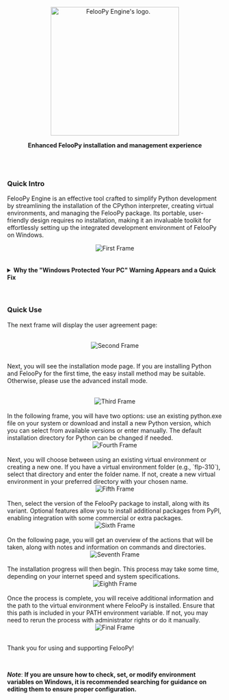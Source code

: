 <div align="center">
  <p>
    <a href="https://feloopy.github.io" target="_blank">
      <picture>
        <source media="(prefers-color-scheme: light)" srcset="https://github.com/feloopy/engine/raw/main/repo/assets/feloopy-engine-logo-light.png">
        <source media="(prefers-color-scheme: dark)"  srcset="https://github.com/feloopy/engine/raw/main/repo/assets/feloopy-engine-logo-dark.png">
        <img alt="FelooPy Engine's logo." src="https://github.com/feloopy/engine/raw/main/repo/assets/feloopy-engine-logo-light.png" width="300" height="auto">
      </picture>
    </a>
  </p>
</div>

<p align="center">
  <strong>Enhanced FelooPy installation and management experience</strong>
</p>

<br>
<br>

### Quick Intro

FelooPy Engine is an effective tool crafted to simplify Python development by streamlining the installation of the CPython interpreter, creating virtual environments, and managing the FelooPy package. Its portable, user-friendly design requires no installation, making it an invaluable toolkit for effortlessly setting up the integrated development environment of FelooPy on Windows.

<div style="text-align: center;">
  <img src="./repo/assets/first-frame.png" alt="First Frame" />
</div>

<br>


<br>


<details>

<summary> <b> Why the "Windows Protected Your PC" Warning Appears and a Quick Fix </b> </summary>

<br>



Since FelooPy Engine is currently built using PyInstaller, which packages Python files into an executable, Windows Defender or SmartScreen may show a "Windows Protected Your PC" warning. This occurs because Windows 10 and above now treats unsigned or unfamiliar applications—especially new ones—as potential risks, even if the app is safe to run. You might refer to [Pyinstaller's official repository](https://github.com/pyinstaller/pyinstaller/issues) for more information.

To bypass the "false-positive" warning, click "More info" and then select "Run anyway," as shown in the images below:

<div style="text-align: center;">
  <img src="./repo/assets/smart-screen.png" alt="Windows SmartScreen Warning" />
</div>

<div style="text-align: center;">
  <img src="./repo/assets/run-anyway.png" alt="Run Anyway Option" />
</div>

</details>

<br>
<br>

### Quick Use

The next frame will display the user agreement page:

<br>

<div style="text-align: center;"> <img src="./repo/assets/second-frame.png" alt="Second Frame" /> </div>


<br>

Next, you will see the installation mode page. If you are installing Python and FelooPy for the first time, the easy install method may be suitable. Otherwise, please use the advanced install mode.

<br>

<div style="text-align: center;"> <img src="./repo/assets/third-frame.png" alt="Third Frame" /> </div>


<br>
In the following frame, you will have two options: use an existing python.exe file on your system or download and install a new Python version, which you can select from available versions or enter manually. The default installation directory for Python can be changed if needed.


<br>

<div style="text-align: center;"> <img src="./repo/assets/fourth-frame.png" alt="Fourth Frame" /> </div>

<br>
Next, you will choose between using an existing virtual environment or creating a new one. If you have a virtual environment folder (e.g., `flp-310`), select that directory and enter the folder name. If not, create a new virtual environment in your preferred directory with your chosen name.

<br>

<div style="text-align: center;"> <img src="./repo/assets/fifth-frame.png" alt="Fifth Frame" /> </div>


<br>
Then, select the version of the FelooPy package to install, along with its variant. Optional features allow you to install additional packages from PyPI, enabling integration with some commercial or extra packages.

<br>

<div style="text-align: center;"> <img src="./repo/assets/sixth-frame.png" alt="Sixth Frame" /> </div>

<br>
On the following page, you will get an overview of the actions that will be taken, along with notes and information on commands and directories.

<br>
<div style="text-align: center;"> <img src="./repo/assets/seventh-frame.png" alt="Seventh Frame" /> </div>

<br>
The installation progress will then begin. This process may take some time, depending on your internet speed and system specifications.

<br>
<div style="text-align: center;"> <img src="./repo/assets/eighth-frame.png" alt="Eighth Frame" /> </div>

<br>
Once the process is complete, you will receive additional information and the path to the virtual environment where FelooPy is installed. Ensure that this path is included in your PATH environment variable. If not, you may need to rerun the process with administrator rights or do it manually.

<br>

<div style="text-align: center;"> <img src="./repo/assets/final-frame.png" alt="Final Frame" /> </div>


<br>

Thank you for using and supporting FelooPy!

<br>

**_Note_**: **If you are unsure how to check, set, or modify environment variables on Windows, it is recommended searching for guidance on editing them to ensure proper configuration.**